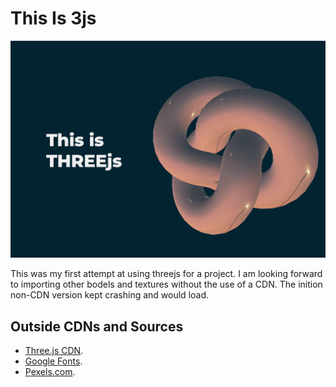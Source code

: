 # This Is 3js

![Screenshot](img/ScreenShot.png)

This was my first attempt at using threejs for a project. I am looking forward to importing other bodels and textures without the use of a CDN. The inition non-CDN version kept crashing and would load.

## Outside CDNs and Sources

- [Three.js CDN](https://cdnjs.cloudflare.com/ajax/libs/three.js/r99/three.min.js).
- [Google Fonts](https://fonts.google.com/specimen/Montserrat?query=Montserrat).
- [Pexels.com](https://images.pexels.com/photos/11635803/pexels-photo-11635803.jpeg).
